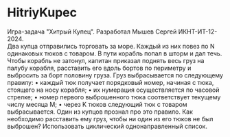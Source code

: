 # HitriyKupec

Игра-задача "Хитрый Купец". Разработал Мышев Сергей ИКНТ-ИТ-12-2024.   
Два купца отправились торговать за море. Каждый из них повез по N одинаковых тюков с товаром. В пути корабль попал в шторм и дал течь. Чтобы корабль не затонул, капитан приказал поднять весь груз на палубу корабля, расставить его вдоль бортов по периметру и выбросить за борт
половину груза. Груз выбрасывается по следующему правилу:
• каждый тюк получает порядковый номер, начиная с тюка, стоящего на
носу корабля;
• их нумерация осуществляется по часовой стрелке;
• номер первого выброшенного тюка соответствует текущему числу
месяца M;
• через K тюков следующий тюк с товаром выбрасывается. Один из
купцов прознал про это правило. 
Как необходимо расставить ему груз, чтобы ни один из его тюков не был выброшен?
Использовать циклический однонаправленный список.
